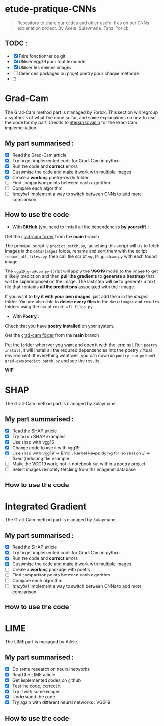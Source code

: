# etude-pratique-CNNs
> Repository to share our codes and other useful files on our CNNs
> explanation project. By Adèle, Sulaymane, Taha, Yorick.

## TODO :
 - [x] Faire fonctionner ce git
 - [x] Utiliser vgg19 pour tout le monde 
 - [x] Utiliser les mêmes images 
 - [ ] Creer des packages ou projet poetry pour chaque méthode 
 - [ ] 

# Grad-Cam
The Grad-Cam method part is managed by Yorick.
This section will regroup a synthesis of what I've done so far, and some explanations on how to use the code for my part.
Credits to [Stepan Ulyanin](https://medium.com/@stepanulyanin/implementing-grad-cam-in-pytorch-ea0937c31e82) for the Grad-Cam implementation. 

## My part summarised :

 - [x] Read the Grad-Cam article
 - [x] Try to get implemented code for Grad-Cam in python
 - [x] Run the code and **correct** errors
 - [x] Customise the code and make it work with multiple images
 - [x] Create a **working** poetry-ready folder
 - [ ] Find comparison points between each algorithm
 - [ ] Compare each algorithm
 - [ ] *(maybe)* Implement a way to switch between CNNs to add more comparison

## How to use the code

 - With **GitHub** (you need to install all the dependencies **by yourself**) :

Get the [grad-cam folder](https://github.com/LarveTable/etude-pratique-CNNs/tree/21a1fdaff7529f685fdb3f1e3cab8b9a136c9b0b/grad-cam) from the **main** branch

The principal script is `predict_batch.py`, launching this script will try to fetch images in the `data/images` folder, rename and sort them with the script `rename_all_files.py`, then call the script `vgg19_gradcam.py` with each found image.

The `vgg19_gradcam.py` script will apply the **VGG19** model to the image to get a likely prediction and then **pull the gradients** to **generate a heatmap** that will be superimposed on the image. The last step will be to generate a text file that contains **all the predictions** associated with their image.

 If you want to **try it with your own images**, just add them in the *images* folder. 
 You are also able to **delete every files** in the `data/images` and `results` folders using the script `reset_all_files.py`.

- With **Poetry** :

Check that you have **poetry installed** on your system.

Get the [grad-cam folder](https://github.com/LarveTable/etude-pratique-CNNs/tree/21a1fdaff7529f685fdb3f1e3cab8b9a136c9b0b/grad-cam) from the **main** branch

Put the forlder wherever you want and open it with the terminal. Run `poetry install`, it will install all the required dependencies into the poetry virtual environment. If everything went well, you can now run `poetry run python3 grad-cam/predict_batch.py` and see the results.

**WIP**

# SHAP
The Grad-Cam method part is managed by Sulaymane.

## My part summarised :
 - [x] Read the SHAP article
 - [x] Try to run SHAP examples 
 - [x] Use shap with vgg16
 - [x] Change code to use it with vgg19
 - [x] Use shap with vgg19 -> Error : kernel keeps dying for no reason :/ -> fixed (reducing the nsample 
 - [ ] Make the VGG19 work, not in notebook but within a poetry project
 - [ ] Select images remotely fetching from the imagenet database 

## How to use the code

# Integrated Gradient 
The Grad-Cam method part is managed by Sulaymane.

## My part summarised :

 - [x] Read the SHAP article
 - [x] Try to get implemented code for Grad-Cam in python
 - [x] Run the code and **correct** errors
 - [x] Customise the code and make it work with multiple images
 - [ ] Create a **working** package with poetry
 - [ ] Find comparison points between each algorithm
 - [ ] Compare each algorithm
 - [ ] *(maybe)* Implement a way to switch between CNNs to add more comparison

## How to use the code

# LIME 
The LIME part is managed by Adèle.

## My part summarised :

 - [x] Do some research on neural networks
 - [x] Read the LIME article
 - [x] Get implemented codes on github
 - [x] Test the code, correct it
 - [x] Try it with some images
 - [x] Understand the code
 - [x] Try again with different neural networks : VGG19

## How to use the code
